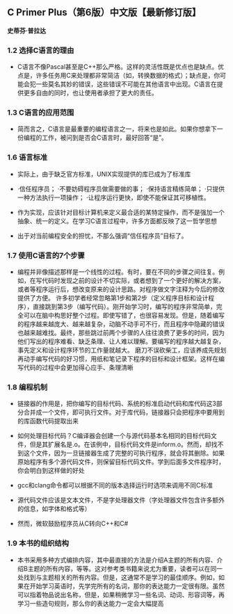 ## C Primer Plus（第6版）中文版【最新修订版】

**史蒂芬·普拉达**

### 1.2 选择C语言的理由

* C语言不像Pascal甚至是C++那么严格。这样的灵活性既是优点也是缺点。优点是，许多任务用C来处理都非常简洁（如，转换数据的格式）；缺点是，你可能会犯一些莫名其妙的错误，这些错误不可能在其他语言中出现。C语言在提供更多自由的同时，也让使用者承担了更大的责任。

### 1.3 C语言的应用范围

* 简而言之，C语言是最重要的编程语言之一，将来也是如此。如果你想拿下一份编程的工作，被问到是否会C语言时，最好回答“是”。

### 1.6 语言标准

* 实际上，由于缺乏官方标准，UNIX实现提供的库已成为了标准库

* ·信任程序员； ·不要妨碍程序员做需要做的事； ·保持语言精练简单； ·只提供一种方法执行一项操作； ·让程序运行更快，即使不能保证其可移植性。

* 作为实现，应该针对目标计算机来定义最合适的某特定操作，而不是强加一个抽象、统一的定义。在学习C语言过程中，许多方面都反映了这一哲学思想

* 出于对当前编程安全的担忧，不那么强调“信任程序员”目标了。

### 1.7 使用C语言的7个步骤

* 编程并非像描述那样是一个线性的过程。有时，要在不同的步骤之间往复。例如，在写代码时发现之前的设计不切实际，或者想到了一个更好的解决方案，或者等程序运行后，想改变原来的设计思路。对程序做文字注释为今后的修改提供了方便。
  许多初学者经常忽略第1步和第2步（定义程序目标和设计程序），直接跳到第3步（编写代码）。刚开始学习时，编写的程序非常简单，完全可以在脑中构思好整个过程。即使写错了，也很容易发现。但是，随着编写的程序越来越庞大、越来越复杂，动脑不动手可不行，而且程序中隐藏的错误也越来越难找。最终，那些跳过前两个步骤的人往往浪费了更多的时间，因为他们写出的程序难看、缺乏条理、让人难以理解。要编写的程序越大越复杂，事先定义和设计程序环节的工作量就越大。
  磨刀不误砍柴工，应该养成先规划再动手编写代码的好习惯，用纸和笔记录下程序的目标和设计框架。这样在编写代码的过程中会更加得心应手、条理清晰

### 1.8 编程机制

* 链接器的作用是，把你编写的目标代码、系统的标准启动代码和库代码这3部分合并成一个文件，即可执行文件。对于库代码，链接器只会把程序中要用到的库函数代码提取出来

* 如何处理目标代码？C编译器会创建一个与源代码基本名相同的目标代码文件，但是其扩展名是.o。在该例中，目标代码文件是inform.o。然而，却找不到这个文件，因为一旦链接器生成了完整的可执行程序，就会将其删除。如果原始程序有多个源代码文件，则保留目标代码文件。学到后面多文件程序时，你会明白到这样做的好处

* gcc和clang命令都可以根据不同的版本选择运行时选项来调用不同C标准

* 源代码文件应该是文本文件，不是字处理器文件（字处理器文件包含许多额外的信息，如字体和格式等）

* 然而，微软鼓励程序员从C转向C++和C#

### 1.9 本书的组织结构

* 本书采用多种方式编排内容，其中最直接的方法是介绍A主题的所有内容、介绍B主题的所有内容，等等。这对参考类书籍来说尤为重要，读者可以在同一处找到与主题相关的所有内容。但是，这通常不是学习的最佳顺序。例如，如果在开始学习英语时，先学完所有的名词，那你的表达能力一定很有限。虽然可以指着物品说出名称，但是，如果稍微学习一些名词、动词、形容词等，再学习一些造句规则，那么你的表达能力一定会大幅提高

